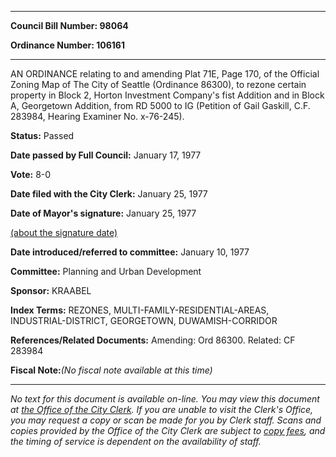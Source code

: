 

********

**Council Bill Number: 98064**
   
**Ordinance Number: 106161**
********

 AN ORDINANCE relating to and amending Plat 71E, Page 170, of the Official Zoning Map of The City of Seattle (Ordinance 86300), to rezone certain property in Block 2, Horton Investment Company's fist Addition and in Block A, Georgetown Addition, from RD 5000 to IG (Petition of Gail Gaskill, C.F. 283984, Hearing Examiner No. x-76-245).

**Status:** Passed
   
**Date passed by Full Council:** January 17, 1977
   
**Vote:** 8-0
   
**Date filed with the City Clerk:** January 25, 1977
   
**Date of Mayor's signature:** January 25, 1977
   
[(about the signature date)](/~public/approvaldate.htm)
   
   
   
**Date introduced/referred to committee:** January 10, 1977
   
**Committee:** Planning and Urban Development
   
**Sponsor:** KRAABEL
   
   
**Index Terms:** REZONES, MULTI-FAMILY-RESIDENTIAL-AREAS, INDUSTRIAL-DISTRICT, GEORGETOWN, DUWAMISH-CORRIDOR

**References/Related Documents:** Amending: Ord 86300. Related: CF 283984

**Fiscal Note:**_(No fiscal note available at this time)_
********

_No text for this document is available on-line. You may view this document at [the Office of the City Clerk](http://www.seattle.gov/leg/clerk/contactUs.htm). If you are unable to visit the Clerk's Office, you may request a copy or scan be made for you by Clerk staff. Scans and copies provided by the Office of the City Clerk are subject to [copy fees](http://clerk.seattle.gov/~public/clerkfees.htm), and the timing of service is dependent on the availability of staff._

